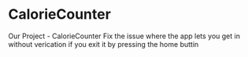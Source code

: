 # CalorieCounter
Our Project - CalorieCounter
Fix the issue where the app lets you get in without verication if you exit it by pressing the home buttin
